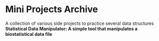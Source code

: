 # Mini Projects Archive
A collection of various side projects to practice several data structures
<br />
<b> Statistical Data Manipulator: <b />
A simple tool that manipulates a biostatistical data file
